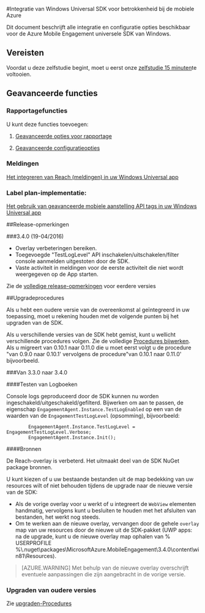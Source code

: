 <properties
    pageTitle="Integratie van Windows Universal SDK"
    description="Universele integratie van Windows voor de SDK voor betrokkenheid bij de mobiele Azure"                                     
    services="mobile-engagement"
    documentationCenter="mobile"
    authors="piyushjo"
    manager="dwrede"
    editor="" />

<tags
    ms.service="mobile-engagement"
    ms.workload="mobile"
    ms.tgt_pltfrm="mobile-windows-store"
    ms.devlang="dotnet"
    ms.topic="article"
    ms.date="08/12/2016"
    ms.author="piyushjo;ricksal" />

#<a name="windows-universal-sdk-integration-for-azure-mobile-engagement"></a>Integratie van Windows Universal SDK voor betrokkenheid bij de mobiele Azure

Dit document beschrijft alle integratie en configuratie opties beschikbaar voor de Azure Mobile Engagement universele SDK van Windows.

## <a name="prerequisites"></a>Vereisten

Voordat u deze zelfstudie begint, moet u eerst onze [zelfstudie 15 minuten](mobile-engagement-windows-store-dotnet-get-started.md)te voltooien.

## <a name="advanced-features"></a>Geavanceerde functies

### <a name="reporting-features"></a>Rapportagefuncties
U kunt deze functies toevoegen:

1. [Geavanceerde opties voor rapportage](mobile-engagement-windows-store-advanced-reporting.md)

2. [Geavanceerde configuratieopties](mobile-engagement-windows-store-advanced-configuration.md)

### <a name="notifications"></a>Meldingen

[Het integreren van Reach (meldingen) in uw Windows Universal app](mobile-engagement-windows-store-integrate-engagement-reach.md)

### <a name="tag-plan-implementation"></a>Label plan-implementatie:

[Het gebruik van geavanceerde mobiele aanstelling API tags in uw Windows Universal app](mobile-engagement-windows-store-use-engagement-api.md)

##<a name="release-notes"></a>Release-opmerkingen

###<a name="340-04192016"></a>3.4.0 (19-04/2016)

-   Overlay verbeteringen bereiken.
-   Toegevoegde "TestLogLevel" API inschakelen/uitschakelen/filter console aanmelden uitgestoten door de SDK.
-   Vaste activiteit in meldingen voor de eerste activiteit die niet wordt weergegeven op de App starten.

Zie de [volledige release-opmerkingen](mobile-engagement-windows-store-release-notes.md) voor eerdere versies

##<a name="upgrade-procedures"></a>Upgradeprocedures

Als u hebt een oudere versie van de overeenkomst al geïntegreerd in uw toepassing, moet u rekening houden met de volgende punten bij het upgraden van de SDK.

Als u verschillende versies van de SDK hebt gemist, kunt u wellicht verschillende procedures volgen. Zie de volledige [Procedures bijwerken](mobile-engagement-windows-store-upgrade-procedure.md). Als u migreert van 0.10.1 naar 0.11.0 die u moet eerst volgt u de procedure "van 0.9.0 naar 0.10.1' vervolgens de procedure"van 0.10.1 naar 0.11.0' bijvoorbeeld.

###<a name="from-330-to-340"></a>Van 3.3.0 naar 3.4.0

####<a name="test-logs"></a>Testen van Logboeken

Console logs geproduceerd door de SDK kunnen nu worden ingeschakeld/uitgeschakeld/gefilterd. Bijwerken om aan te passen, de eigenschap `EngagementAgent.Instance.TestLogEnabled` op een van de waarden van de `EngagementTestLogLevel` (opsomming), bijvoorbeeld:

            EngagementAgent.Instance.TestLogLevel = EngagementTestLogLevel.Verbose;
            EngagementAgent.Instance.Init();

####<a name="resources"></a>Bronnen

De Reach-overlay is verbeterd. Het uitmaakt deel van de SDK NuGet package bronnen.

U kunt kiezen of u uw bestaande bestanden uit de map bedekking van uw resources wilt of niet behouden tijdens de upgrade naar de nieuwe versie van de SDK:

* Als de vorige overlay voor u werkt of u integreert de `WebView` elementen handmatig, vervolgens kunt u besluiten te houden met het afsluiten van bestanden, het werkt nog steeds.
* Om te werken aan de nieuwe overlay, vervangen door de gehele `overlay` map van uw resources door de nieuwe uit de SDK-pakket (UWP apps: na de upgrade, kunt u de nieuwe overlay map ophalen van % USERPROFILE %\\.nuget\packages\MicrosoftAzure.MobileEngagement\3.4.0\content\win81\Resources).

> [AZURE.WARNING] Met behulp van de nieuwe overlay overschrijft eventuele aanpassingen die zijn aangebracht in de vorige versie.

### <a name="upgrade-from-older-versions"></a>Upgraden van oudere versies

Zie [upgraden-Procedures](mobile-engagement-windows-store-upgrade-procedure.md)
